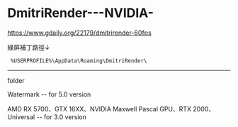 # DmitriRender---NVIDIA-

https://www.gdaily.org/22179/dmitrirender-60fps

綠屏補丁路徑↓

```  %USERPROFILE%\AppData\Roaming\DmitriRender\ ``` 


<hr>

folder 

Watermark -- for 5.0 version 

AMD RX 5700、GTX 16XX、NVIDIA Maxwell Pascal GPU、RTX 2000、Universal  -- for 3.0 version 
